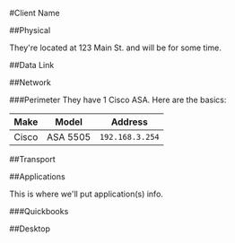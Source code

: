 #Client Name

##Physical

They're located at 123 Main St. and will be for some time.

##Data Link

##Network

###Perimeter
They have 1 Cisco ASA. Here are the basics:

| Make | Model | Address |
|------|-------|---------|
|Cisco |ASA 5505| ```192.168.3.254```|


##Transport

##Applications

This is where we'll put application(s) info.

###Quickbooks

##Desktop
